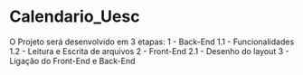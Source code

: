 # Calendario_Uesc
O Projeto será desenvolvido em 3 etapas: 1 - Back-End 1.1 - Funcionalidades 1.2 - Leitura e Escrita de arquivos 2 - Front-End 2.1 - Desenho do layout 3 - Ligação do Front-End e Back-End
